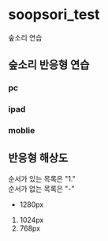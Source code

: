 # soopsori_test
숲소리 연습

## 숲소리 반응형 연습
### pc
### ipad
### moblie

## 반응형 해상도
순서가 있는 목록은 "1." <br/> 순서가 없는 목록은 "-"
- 1280px
1. 1024px
1. 768px
